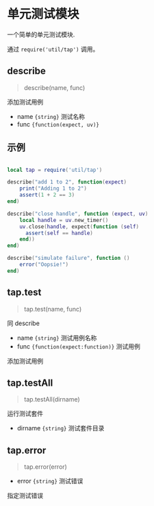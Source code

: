 # 单元测试模块

一个简单的单元测试模块.

通过 `require('util/tap')` 调用。

## describe

> describe(name, func)

添加测试用例

- name `{string}` 测试名称
- func `{function(expect, uv)}`

## 示例

```lua

local tap = require('util/tap')

describe("add 1 to 2", function(expect)
    print("Adding 1 to 2")
    assert(1 + 2 == 3)
end)

describe("close handle", function (expect, uv)
    local handle = uv.new_timer()
    uv.close(handle, expect(function (self)
      assert(self == handle)
    end))
end)

describe("simulate failure", function ()
    error("Oopsie!")
end)

```

## tap.test

> tap.test(name, func)

同 describe

- name `{string}` 测试用例名称
- func `{function(expect:function)}` 测试用例

添加测试用例

## tap.testAll

> tap.testAll(dirname)

运行测试套件

- dirname `{string}` 测试套件目录

## tap.error

> tap.error(error)

- error `{string}` 测试错误

指定测试错误
